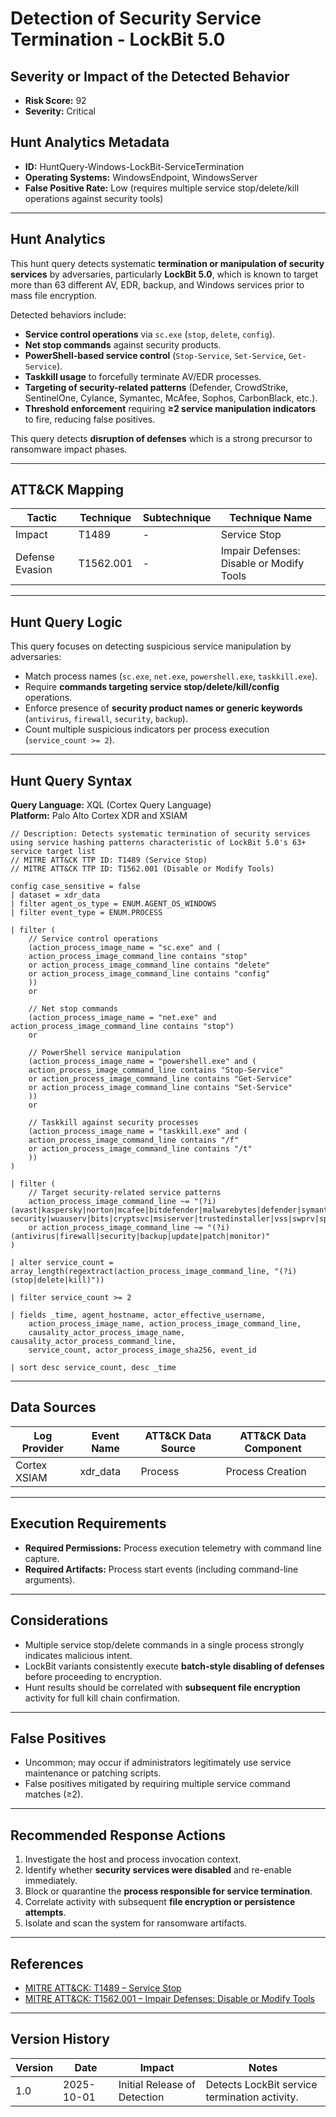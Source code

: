 # Detection of Security Service Termination - LockBit 5.0

## Severity or Impact of the Detected Behavior
- **Risk Score:** 92  
- **Severity:** Critical  

## Hunt Analytics Metadata
- **ID:** HuntQuery-Windows-LockBit-ServiceTermination  
- **Operating Systems:** WindowsEndpoint, WindowsServer  
- **False Positive Rate:** Low (requires multiple service stop/delete/kill operations against security tools)  

---

## Hunt Analytics

This hunt query detects systematic **termination or manipulation of security services** by adversaries, particularly **LockBit 5.0**, which is known to target more than 63 different AV, EDR, backup, and Windows services prior to mass file encryption.  

Detected behaviors include:  
- **Service control operations** via `sc.exe` (`stop`, `delete`, `config`).  
- **Net stop commands** against security products.  
- **PowerShell-based service control** (`Stop-Service`, `Set-Service`, `Get-Service`).  
- **Taskkill usage** to forcefully terminate AV/EDR processes.  
- **Targeting of security-related patterns** (Defender, CrowdStrike, SentinelOne, Cylance, Symantec, McAfee, Sophos, CarbonBlack, etc.).  
- **Threshold enforcement** requiring **≥2 service manipulation indicators** to fire, reducing false positives.  

This query detects **disruption of defenses** which is a strong precursor to ransomware impact phases.  

---

## ATT&CK Mapping

| Tactic          | Technique   | Subtechnique | Technique Name                           |
|-----------------|-------------|--------------|------------------------------------------|
| Impact          | T1489       | -            | Service Stop                             |
| Defense Evasion | T1562.001   | -            | Impair Defenses: Disable or Modify Tools |

---

## Hunt Query Logic

This query focuses on detecting suspicious service manipulation by adversaries:  
- Match process names (`sc.exe`, `net.exe`, `powershell.exe`, `taskkill.exe`).  
- Require **commands targeting service stop/delete/kill/config** operations.  
- Enforce presence of **security product names or generic keywords** (`antivirus`, `firewall`, `security`, `backup`).  
- Count multiple suspicious indicators per process execution (`service_count >= 2`).  

---

## Hunt Query Syntax

**Query Language:** XQL (Cortex Query Language)  
**Platform:** Palo Alto Cortex XDR and XSIAM  

```xql
// Description: Detects systematic termination of security services using service hashing patterns characteristic of LockBit 5.0's 63+ service target list
// MITRE ATT&CK TTP ID: T1489 (Service Stop) 
// MITRE ATT&CK TTP ID: T1562.001 (Disable or Modify Tools)

config case_sensitive = false 
| dataset = xdr_data 
| filter agent_os_type = ENUM.AGENT_OS_WINDOWS 
| filter event_type = ENUM.PROCESS 

| filter ( 
    // Service control operations 
    (action_process_image_name = "sc.exe" and ( 
    action_process_image_command_line contains "stop" 
    or action_process_image_command_line contains "delete"  
    or action_process_image_command_line contains "config" 
    )) 
    or 

    // Net stop commands 
    (action_process_image_name = "net.exe" and action_process_image_command_line contains "stop") 
    or 

    // PowerShell service manipulation 
    (action_process_image_name = "powershell.exe" and ( 
    action_process_image_command_line contains "Stop-Service" 
    or action_process_image_command_line contains "Get-Service" 
    or action_process_image_command_line contains "Set-Service" 
    )) 
    or 

    // Taskkill against security processes 
    (action_process_image_name = "taskkill.exe" and ( 
    action_process_image_command_line contains "/f" 
    or action_process_image_command_line contains "/t" 
    )) 
) 

| filter ( 
    // Target security-related service patterns 
    action_process_image_command_line ~= "(?i)(avast|kaspersky|norton|mcafee|bitdefender|malwarebytes|defender|symantec|sophos|carbonblack|crowdstrike|sentinelone|cylance|endgame|windows security|wuauserv|bits|cryptsvc|msiserver|trustedinstaller|vss|swprv|sppsvc|backup)" 
    or action_process_image_command_line ~= "(?i)(antivirus|firewall|security|backup|update|patch|monitor)" 
) 

| alter service_count = array_length(regextract(action_process_image_command_line, "(?i)(stop|delete|kill)")) 

| filter service_count >= 2 

| fields _time, agent_hostname, actor_effective_username,  
    action_process_image_name, action_process_image_command_line, 
    causality_actor_process_image_name, causality_actor_process_command_line, 
    service_count, actor_process_image_sha256, event_id

| sort desc service_count, desc _time 
```

---

## Data Sources

| Log Provider   | Event Name | ATT&CK Data Source | ATT&CK Data Component |
|----------------|------------|--------------------|-----------------------|
| Cortex XSIAM   | xdr_data   | Process            | Process Creation      |

---

## Execution Requirements  
- **Required Permissions:** Process execution telemetry with command line capture.  
- **Required Artifacts:** Process start events (including command-line arguments).  

---

## Considerations  
- Multiple service stop/delete commands in a single process strongly indicates malicious intent.  
- LockBit variants consistently execute **batch-style disabling of defenses** before proceeding to encryption.  
- Hunt results should be correlated with **subsequent file encryption** activity for full kill chain confirmation.  

---

## False Positives  
- Uncommon; may occur if administrators legitimately use service maintenance or patching scripts.  
- False positives mitigated by requiring multiple service command matches (≥2).  

---

## Recommended Response Actions  
1. Investigate the host and process invocation context.  
2. Identify whether **security services were disabled** and re-enable immediately.  
3. Block or quarantine the **process responsible for service termination**.  
4. Correlate activity with subsequent **file encryption or persistence attempts**.  
5. Isolate and scan the system for ransomware artifacts.  

---

## References  
- [MITRE ATT&CK: T1489 – Service Stop](https://attack.mitre.org/techniques/T1489/)  
- [MITRE ATT&CK: T1562.001 – Impair Defenses: Disable or Modify Tools](https://attack.mitre.org/techniques/T1562/001/)  

---

## Version History  

| Version | Date       | Impact                         | Notes                                          |
|---------|------------|--------------------------------|------------------------------------------------|
| 1.0     | 2025-10-01 | Initial Release of Detection   | Detects LockBit service termination activity.  |
